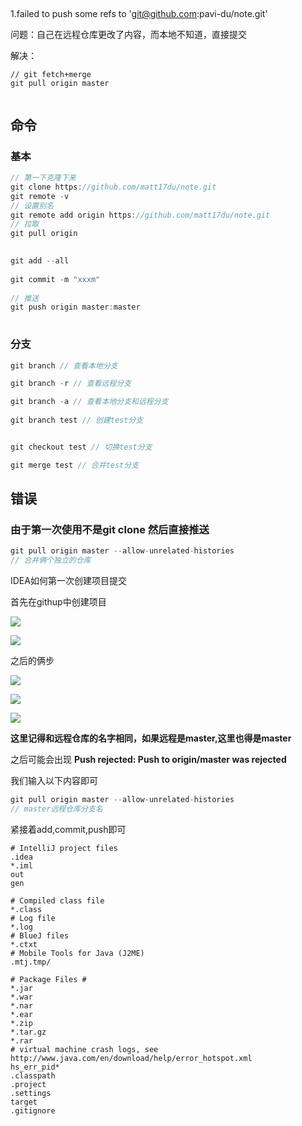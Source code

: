 ## 

1.failed to push some refs to 'git@github.com:pavi-du/note.git'

问题：自己在远程仓库更改了内容，而本地不知道，直接提交

解决：

```
// git fetch+merge
git pull origin master 
```



```xml

```

## 命令



### 基本

```java
// 第一下克隆下来
git clone https://github.com/matt17du/note.git
git remote -v
// 设置别名
git remote add origin https://github.com/matt17du/note.git
// 拉取
git pull origin
    

git add --all
    
git commit -m "xxxm"
    
// 推送
git push origin master:master
    

```



### 分支

```java
git branch // 查看本地分支

git branch -r // 查看远程分支

git branch -a // 查看本地分支和远程分支
    
git branch test // 创建test分支


git checkout test // 切换test分支

git merge test // 合并test分支
```

## 错误

### 由于第一次使用不是git clone 然后直接推送



```java
git pull origin master --allow-unrelated-histories
// 合并俩个独立的仓库
```

IDEA如何第一次创建项目提交

首先在githup中创建项目



![](https://raw.githubusercontent.com/matt17du/img/main/img/20201219202633.png)





![](https://raw.githubusercontent.com/matt17du/img/main/img/20201219202929.png)



之后的俩步

![](https://raw.githubusercontent.com/matt17du/img/main/img/20201219205240.png)









![](https://raw.githubusercontent.com/matt17du/img/main/img/20201219205341.png)



![](https://raw.githubusercontent.com/matt17du/img/main/img/20201219220054.png)





**这里记得和远程仓库的名字相同，如果远程是master,这里也得是master**



之后可能会出现 **Push rejected: Push to origin/master was rejected**



我们输入以下内容即可

```java
git pull origin master --allow-unrelated-histories
// master远程仓库分支名
```

紧接着add,commit,push即可



```
# IntelliJ project files
.idea
*.iml
out
gen

# Compiled class file
*.class
# Log file
*.log
# BlueJ files
*.ctxt
# Mobile Tools for Java (J2ME)
.mtj.tmp/

# Package Files #
*.jar
*.war
*.nar
*.ear
*.zip
*.tar.gz
*.rar
# virtual machine crash logs, see http://www.java.com/en/download/help/error_hotspot.xml
hs_err_pid*
.classpath
.project
.settings
target
.gitignore
```



